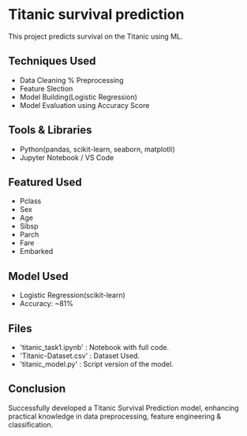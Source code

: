 # Titanic survival prediction
This project predicts survival on the Titanic using ML.

## Techniques Used
- Data Cleaning % Preprocessing
- Feature Slection
- Model Building(Logistic Regression)
- Model Evaluation using Accuracy Score

## Tools & Libraries
- Python(pandas, scikit-learn, seaborn, matplotli)
- Jupyter Notebook / VS Code

## Featured Used
- Pclass
- Sex
- Age
- Sibsp
- Parch
- Fare
- Embarked

## Model Used
- Logistic Regression(scikit-learn)
- Accuracy: ~81%

## Files
- 'titanic_task1.ipynb' : Notebook with full code.
- 'Titanic-Dataset.csv' : Dataset Used.
- 'titanic_model.py' : Script version of the model.

## Conclusion
Successfully developed a Titanic Survival Prediction model, enhancing practical knowledge in data preprocessing, feature engineering & classification.